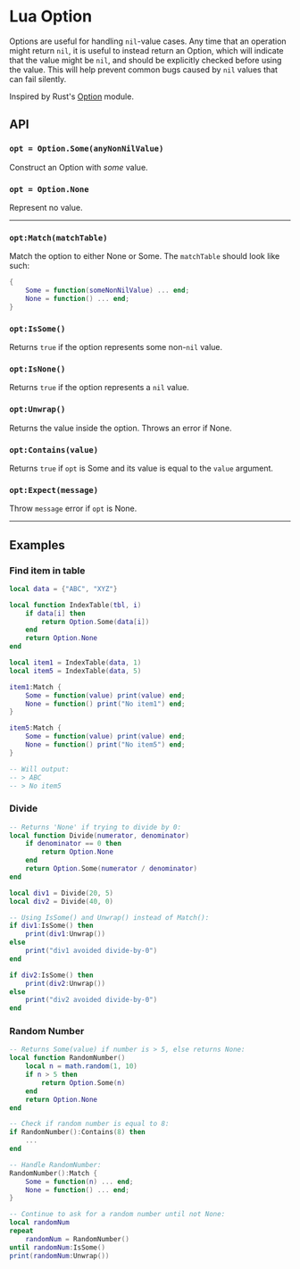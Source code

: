 # Lua Option

Options are useful for handling `nil`-value cases. Any time that an operation might return `nil`, it is useful to instead return an Option, which will indicate that the value might be `nil`, and should be explicitly checked before using the value. This will help prevent common bugs caused by `nil` values that can fail silently.

Inspired by Rust's [Option](https://doc.rust-lang.org/std/option/) module.

## API

### `opt = Option.Some(anyNonNilValue)`
Construct an Option with _some_ value.

### `opt = Option.None`
Represent no value.

--------------

### `opt:Match(matchTable)`
Match the option to either None or Some. The `matchTable` should look like such:

```lua
{
	Some = function(someNonNilValue) ... end;
	None = function() ... end;
}
```

### `opt:IsSome()`
Returns `true` if the option represents some non-`nil` value.

### `opt:IsNone()`
Returns `true` if the option represents a `nil` value.

### `opt:Unwrap()`
Returns the value inside the option. Throws an error if None.

### `opt:Contains(value)`
Returns `true` if `opt` is Some and its value is equal to the `value` argument.

### `opt:Expect(message)`
Throw `message` error if `opt` is None.

--------------------

## Examples

### Find item in table

```lua
local data = {"ABC", "XYZ"}

local function IndexTable(tbl, i)
	if data[i] then
		return Option.Some(data[i])
	end
	return Option.None
end

local item1 = IndexTable(data, 1)
local item5 = IndexTable(data, 5)

item1:Match {
	Some = function(value) print(value) end;
	None = function() print("No item1") end;
}

item5:Match {
	Some = function(value) print(value) end;
	None = function() print("No item5") end;
}

-- Will output:
-- > ABC
-- > No item5
```

### Divide

```lua
-- Returns 'None' if trying to divide by 0:
local function Divide(numerator, denominator)
	if denominator == 0 then
		return Option.None
	end
	return Option.Some(numerator / denominator)
end

local div1 = Divide(20, 5)
local div2 = Divide(40, 0)

-- Using IsSome() and Unwrap() instead of Match():
if div1:IsSome() then
	print(div1:Unwrap())
else
	print("div1 avoided divide-by-0")
end

if div2:IsSome() then
	print(div2:Unwrap())
else
	print("div2 avoided divide-by-0")
end
```

### Random Number

```lua
-- Returns Some(value) if number is > 5, else returns None:
local function RandomNumber()
	local n = math.random(1, 10)
	if n > 5 then
		return Option.Some(n)
	end
	return Option.None
end

-- Check if random number is equal to 8:
if RandomNumber():Contains(8) then
	...
end

-- Handle RandomNumber:
RandomNumber():Match {
	Some = function(n) ... end;
	None = function() ... end;
}

-- Continue to ask for a random number until not None:
local randomNum
repeat
	randomNum = RandomNumber()
until randomNum:IsSome()
print(randomNum:Unwrap())
```